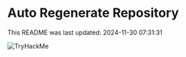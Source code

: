 # Auto Regenerate Repository

This README was last updated: 2024-11-30 07:31:31

 ![TryHackMe](https://tryhackme.com/badge/533634)